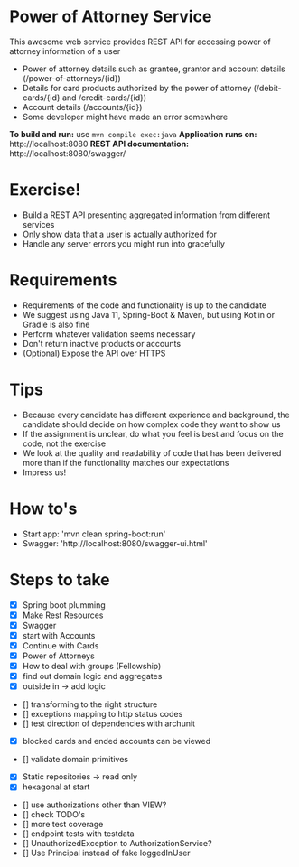 # Power of Attorney Service
This awesome web service provides REST API for accessing power of attorney information of a user
  - Power of attorney details such as grantee, grantor and account details (/power-of-attorneys/{id})
  - Details for card products authorized by the power of attorney (/debit-cards/{id} and /credit-cards/{id})
  - Account details (/accounts/{id})
  - Some developer might have made an error somewhere

**To build and run:** use `mvn compile exec:java`
**Application runs on:** http://localhost:8080
**REST API documentation:** http://localhost:8080/swagger/

# Exercise!
  - Build a REST API presenting aggregated information from different services
  - Only show data that a user is actually authorized for
  - Handle any server errors you might run into gracefully
  
# Requirements
  - Requirements of the code and functionality is up to the candidate
  - We suggest using Java 11, Spring-Boot & Maven, but using Kotlin or Gradle is also fine
  - Perform whatever validation seems necessary
  - Don't return inactive products or accounts
  - (Optional) Expose the API over HTTPS
 
# Tips
  - Because every candidate has different experience and background, the candidate should decide on how complex code they want to show us
  - If the assignment is unclear, do what you feel is best and focus on the code, not the exercise
  - We look at the quality and readability of code that has been delivered more than if the functionality matches our expectations
  - Impress us!

# How to's
- Start app: 'mvn clean spring-boot:run'
- Swagger: 'http://localhost:8080/swagger-ui.html'

# Steps to take
- [x] Spring boot plumming
- [x] Make Rest Resources 
- [x] Swagger
- [x] start with Accounts
- [x] Continue with Cards
- [x] Power of Attorneys
- [x] How to deal with groups (Fellowship)
- [x] find out domain logic and aggregates
- [x] outside in -> add logic
- [] transforming to the right structure
- [] exceptions mapping to http status codes
- [] test direction of dependencies with archunit
- [x] blocked cards and ended accounts can be viewed
- [] validate domain primitives
- [x] Static repositories -> read only
- [x] hexagonal at start
- [] use authorizations other than VIEW?
- [] check TODO's
- [] more test coverage
- [] endpoint tests with testdata
- [] UnauthorizedException to AuthorizationService?
- [] Use Principal instead of fake loggedInUser

